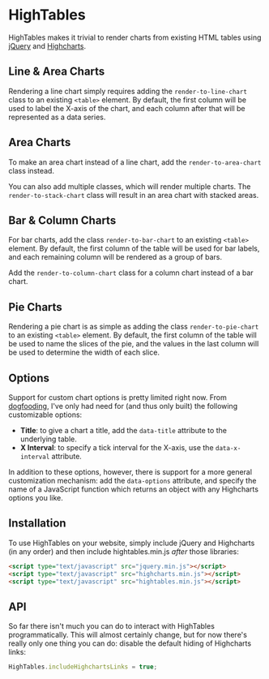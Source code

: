HighTables
==========

HighTables makes it trivial to render charts from existing HTML tables using [jQuery](http://jquery.com/) and [Highcharts](http://www.highcharts.com).

Line & Area Charts
------------------

Rendering a line chart simply requires adding the `render-to-line-chart` class to an existing `<table>` element. By default, the first column will be used to label the X-axis of the chart, and each column after that will be represented as a data series.

Area Charts
-----------

To make an area chart instead of a line chart, add the `render-to-area-chart` class instead.

You can also add multiple classes, which will render multiple charts. The `render-to-stack-chart` class will result in an area chart with stacked areas.

Bar & Column Charts
-------------------

For bar charts, add the class `render-to-bar-chart` to an existing `<table>` element. By default, the first column of the table will be used for bar labels, and each remaining column will be rendered as a group of bars.

Add the `render-to-column-chart` class for a column chart instead of a bar chart.

Pie Charts
----------

Rendering a pie chart is as simple as adding the class `render-to-pie-chart` to an existing `<table>` element. By default, the first column of the table will be used to name the slices of the pie, and the values in the last column will be used to determine the width of each slice.

Options
-------

Support for custom chart options is pretty limited right now. From [dogfooding](http://en.wikipedia.org/wiki/Dogfooding), I've only had need for (and thus only built) the following customizable options:

- **Title**: to give a chart a title, add the `data-title` attribute to the underlying table.
- **X Interval**: to specify a tick interval for the X-axis, use the `data-x-interval` attribute.

In addition to these options, however, there is support for a more general customization mechanism: add the `data-options` attribute, and specify the name of a JavaScript function which returns an object with any Highcharts options you like.

Installation
------------

To use HighTables on your website, simply include jQuery and Highcharts (in any order) and then include hightables.min.js <em>after</em> those libraries:

```html
<script type="text/javascript" src="jquery.min.js"></script>
<script type="text/javascript" src="highcharts.min.js"></script>
<script type="text/javascript" src="hightables.min.js"></script>
```

API
---

So far there isn't much you can do to interact with HighTables programmatically. This will almost certainly change, but for now there's really only one thing you can do: disable the default hiding of Highcharts links:

```javascript
HighTables.includeHighchartsLinks = true;
```
